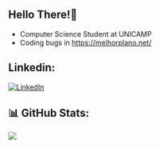 ## Hello There!:wave:
- Computer Science Student at UNICAMP
- Coding bugs in https://melhorplano.net/

## Linkedin:
[![LinkedIn](https://img.shields.io/badge/LinkedIn-%230077B5.svg?logo=linkedin&logoColor=white)](https://www.linkedin.com/in/matheus-hss/)

## 📊 GitHub Stats:
![](https://github-readme-streak-stats.herokuapp.com/?user=MatheusHenriqueSS&theme=dracula&hide_border=true)<br/>
